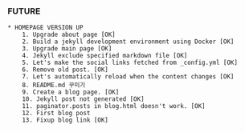 ### FUTURE
    * HOMEPAGE VERSION UP
        1. Upgrade about page [OK]
        2. Build a jekyll development environment using Docker [OK]
        3. Upgrade main page [OK]
        4. Jekyll exclude specified markdown file [OK]
        5. Let's make the social links fetched from _config.yml [OK]
        6. Remove old post. [OK]
        7. Let's automatically reload when the content changes [OK]
		8. README.md 꾸미기
		9. Create a blog page. [OK]
		10. Jekyll post not generated [OK]
		11. paginator.posts in blog.html doesn't work. [OK]
		12. First blog post
		13. Fixup blog link [OK]
